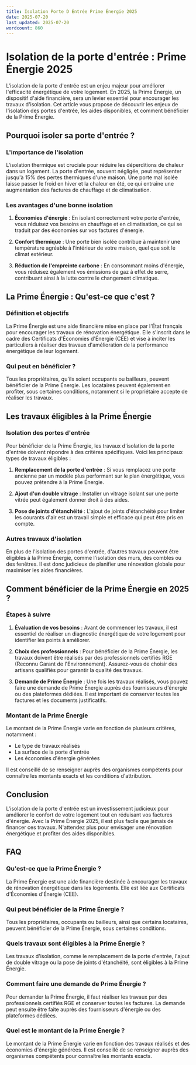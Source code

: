 ```yaml
---
title: Isolation Porte D Entrée Prime Énergie 2025
date: 2025-07-20
last_updated: 2025-07-20
wordcount: 860
---
```


# Isolation de la porte d'entrée : Prime Énergie 2025

L'isolation de la porte d'entrée est un enjeu majeur pour améliorer l'efficacité énergétique de votre logement. En 2025, la Prime Énergie, un dispositif d'aide financière, sera un levier essentiel pour encourager les travaux d'isolation. Cet article vous propose de découvrir les enjeux de l'isolation des portes d'entrée, les aides disponibles, et comment bénéficier de la Prime Énergie.

## Pourquoi isoler sa porte d'entrée ?

### L'importance de l'isolation

L'isolation thermique est cruciale pour réduire les déperditions de chaleur dans un logement. La porte d'entrée, souvent négligée, peut représenter jusqu'à 15% des pertes thermiques d'une maison. Une porte mal isolée laisse passer le froid en hiver et la chaleur en été, ce qui entraîne une augmentation des factures de chauffage et de climatisation.

### Les avantages d'une bonne isolation

1. **Économies d'énergie** : En isolant correctement votre porte d'entrée, vous réduisez vos besoins en chauffage et en climatisation, ce qui se traduit par des économies sur vos factures d'énergie.
   
2. **Confort thermique** : Une porte bien isolée contribue à maintenir une température agréable à l'intérieur de votre maison, quel que soit le climat extérieur.

3. **Réduction de l'empreinte carbone** : En consommant moins d'énergie, vous réduisez également vos émissions de gaz à effet de serre, contribuant ainsi à la lutte contre le changement climatique.

## La Prime Énergie : Qu'est-ce que c'est ?

### Définition et objectifs

La Prime Énergie est une aide financière mise en place par l'État français pour encourager les travaux de rénovation énergétique. Elle s'inscrit dans le cadre des Certificats d'Économies d'Énergie (CEE) et vise à inciter les particuliers à réaliser des travaux d'amélioration de la performance énergétique de leur logement.

### Qui peut en bénéficier ?

Tous les propriétaires, qu'ils soient occupants ou bailleurs, peuvent bénéficier de la Prime Énergie. Les locataires peuvent également en profiter, sous certaines conditions, notamment si le propriétaire accepte de réaliser les travaux.

## Les travaux éligibles à la Prime Énergie

### Isolation des portes d'entrée

Pour bénéficier de la Prime Énergie, les travaux d'isolation de la porte d'entrée doivent répondre à des critères spécifiques. Voici les principaux types de travaux éligibles :

1. **Remplacement de la porte d'entrée** : Si vous remplacez une porte ancienne par un modèle plus performant sur le plan énergétique, vous pouvez prétendre à la Prime Énergie.

2. **Ajout d'un double vitrage** : Installer un vitrage isolant sur une porte vitrée peut également donner droit à des aides.

3. **Pose de joints d'étanchéité** : L'ajout de joints d'étanchéité pour limiter les courants d'air est un travail simple et efficace qui peut être pris en compte.

### Autres travaux d'isolation

En plus de l'isolation des portes d'entrée, d'autres travaux peuvent être éligibles à la Prime Énergie, comme l'isolation des murs, des combles ou des fenêtres. Il est donc judicieux de planifier une rénovation globale pour maximiser les aides financières.

## Comment bénéficier de la Prime Énergie en 2025 ?

### Étapes à suivre

1. **Évaluation de vos besoins** : Avant de commencer les travaux, il est essentiel de réaliser un diagnostic énergétique de votre logement pour identifier les points à améliorer.

2. **Choix des professionnels** : Pour bénéficier de la Prime Énergie, les travaux doivent être réalisés par des professionnels certifiés RGE (Reconnu Garant de l'Environnement). Assurez-vous de choisir des artisans qualifiés pour garantir la qualité des travaux.

3. **Demande de Prime Énergie** : Une fois les travaux réalisés, vous pouvez faire une demande de Prime Énergie auprès des fournisseurs d'énergie ou des plateformes dédiées. Il est important de conserver toutes les factures et les documents justificatifs.

### Montant de la Prime Énergie

Le montant de la Prime Énergie varie en fonction de plusieurs critères, notamment :

- Le type de travaux réalisés
- La surface de la porte d'entrée
- Les économies d'énergie générées

Il est conseillé de se renseigner auprès des organismes compétents pour connaître les montants exacts et les conditions d'attribution.

## Conclusion

L'isolation de la porte d'entrée est un investissement judicieux pour améliorer le confort de votre logement tout en réduisant vos factures d'énergie. Avec la Prime Énergie 2025, il est plus facile que jamais de financer ces travaux. N'attendez plus pour envisager une rénovation énergétique et profiter des aides disponibles.

## FAQ

### Qu'est-ce que la Prime Énergie ?

La Prime Énergie est une aide financière destinée à encourager les travaux de rénovation énergétique dans les logements. Elle est liée aux Certificats d'Économies d'Énergie (CEE).

### Qui peut bénéficier de la Prime Énergie ?

Tous les propriétaires, occupants ou bailleurs, ainsi que certains locataires, peuvent bénéficier de la Prime Énergie, sous certaines conditions.

### Quels travaux sont éligibles à la Prime Énergie ?

Les travaux d'isolation, comme le remplacement de la porte d'entrée, l'ajout de double vitrage ou la pose de joints d'étanchéité, sont éligibles à la Prime Énergie.

### Comment faire une demande de Prime Énergie ?

Pour demander la Prime Énergie, il faut réaliser les travaux par des professionnels certifiés RGE et conserver toutes les factures. La demande peut ensuite être faite auprès des fournisseurs d'énergie ou des plateformes dédiées.

### Quel est le montant de la Prime Énergie ?

Le montant de la Prime Énergie varie en fonction des travaux réalisés et des économies d'énergie générées. Il est conseillé de se renseigner auprès des organismes compétents pour connaître les montants exacts.